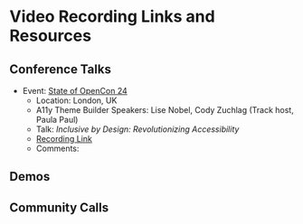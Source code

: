 # Video Recording Links and Resources

## Conference Talks

* Event: [State of OpenCon 24](https://stateofopencon.com/soocon-2024/)
  * Location: London, UK
  * A11y Theme Builder Speakers: Lise Nobel, Cody Zuchlag (Track host, Paula Paul)
  * Talk: *Inclusive by Design: Revolutionizing Accessibility*
  * [Recording Link](https://www.youtube.com/watch?v=qeOxugYs4GQ)
  * Comments:

## Demos

## Community Calls
